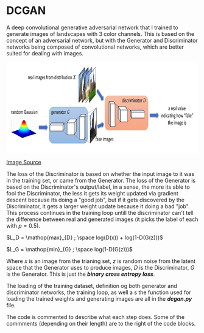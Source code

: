 # DCGAN
A deep convolutional generative adversarial network that I trained to generate images of landscapes with 3 color channels.
This is based on the concept of an adversarial network, but with the Generator and Discriminator networks being composed of convolutional networks, which are better suited for dealing with images.
<p align="center">
  <img src="/DCGAN.jpg?raw=true" width="800" height="238"/>
</p>

[Image Source](https://www.microsoft.com/en-us/research/blog/how-can-generative-adversarial-networks-learn-real-life-distributions-easily/)

The loss of the Discriminator is based on whether the input image to it was in the training set, or came from the Generator. The loss of the Generator is based on the Discriminator's output/label, in a sense, the more its able to fool the Discriminator, the less it gets its weight updated via gradient descent because its doing a "good job", but if it gets discovered by the Discriminator, it gets a larger weight update because it doing a bad "job". This process continues in the training loop untill the discriminator can't tell the difference between real and generated images (it picks the label of each with $p=0.5$).

$L_D = \mathop{max}_{D} ; \space log(D(x)) + log(1-D(G(z)))$

$L_G = \mathop{min}_{G} ; \space log(1-D(G(z)))$

Where $x$ is an image from the trianing set, $z$ is random noise from the latent space that the Generator uses to produce images, $D$ is the Discriminator, $G$ is the Generator. This is just the **_binary cross entropy loss_**.

The loading of the training dataset, definition og both generator and discriminator networks, the training loop, as well a s the function used for loading the trained weights and generating images are all in the **_dcgan.py_** file.

The code is commented to describe what each step does. Some of the commments (depending on their length) are to the right of the code blocks.


